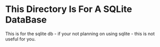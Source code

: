 # This Directory Is For A SQLite DataBase

This is for the sqlite db - if your not planning on using sqlite - this is not 
useful for you.